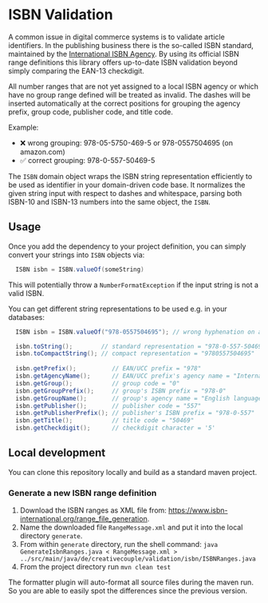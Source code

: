 # ISBN Validation

A common issue in digital commerce systems is to validate article identifiers.
In the publishing business there is the so-called ISBN standard, maintained by the
[International ISBN Agency](https://www.isbn-international.org/).
By using its official ISBN range definitions this library offers up-to-date ISBN validation
beyond simply comparing the EAN-13 checkdigit.

All number ranges that are not yet assigned to a local ISBN agency or
which have no group range defined will be treated as invalid.
The dashes will be inserted automatically at the correct positions for grouping the
agency prefix, group code, publisher code, and title code.

Example:
- ❌ wrong grouping: 978-05-5750-469-5 or 978-0557504695 (on amazon.com)
- ✅ correct grouping: 978-0-557-50469-5

The `ISBN` domain object wraps the ISBN string representation efficiently to be used
as identifier in your domain-driven code base.
It normalizes the given string input with respect to dashes and whitespace,
parsing both ISBN-10 and ISBN-13 numbers into the same object, the `ISBN`. 

## Usage

Once you add the dependency to your project definition,
you can simply convert your strings into `ISBN` objects via:

```java
  ISBN isbn = ISBN.valueOf(someString)
```

This will potentially throw a `NumberFormatException` if the input string is not a valid ISBN.

You can get different string representations to be used e.g. in your databases:

```java
  ISBN isbn = ISBN.valueOf("978-0557504695"); // wrong hyphenation on amazon.com

  isbn.toString();        // standard representation = "978-0-557-50469-5"
  isbn.toCompactString(); // compact representation = "9780557504695"
  
  isbn.getPrefix();          // EAN/UCC prefix = "978" 
  isbn.getAgencyName();      // EAN/UCC prefix's agency name = "International ISBN Agency" 
  isbn.getGroup();           // group code = "0" 
  isbn.getGroupPrefix();     // group's ISBN prefix = "978-0" 
  isbn.getGroupName();       // group's agency name = "English language" 
  isbn.getPublisher();       // publisher code = "557" 
  isbn.getPublisherPrefix(); // publisher's ISBN prefix = "978-0-557" 
  isbn.getTitle();           // title code = "50469" 
  isbn.getCheckdigit();      // checkdigit character = '5' 
```

## Local development

You can clone this repository locally and build as a standard maven project. 

### Generate a new ISBN range definition

1. Download the ISBN ranges as XML file from: https://www.isbn-international.org/range_file_generation.
1. Name the downloaded file `RangeMessage.xml` and put it into the local directory `generate`.
1. From within `generate` directory, run the shell command:
`java GenerateIsbnRanges.java < RangeMessage.xml > ../src/main/java/de/creativecouple/validation/isbn/ISBNRanges.java`
1. From the project directory run `mvn clean test`

The formatter plugin will auto-format all source files during the maven run.
So you are able to easily spot the differences since the previous version.
